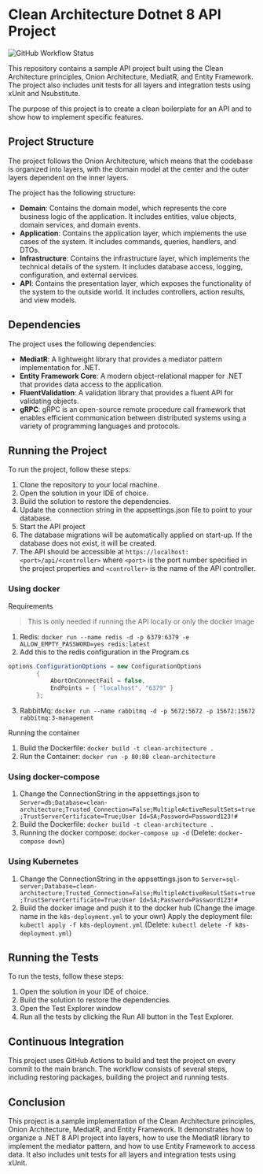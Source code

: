 # Clean Architecture Dotnet 8 API Project

![GitHub Workflow Status](https://img.shields.io/github/actions/workflow/status/alex289/CleanArchitecture/dotnet.yml)

This repository contains a sample API project built using the Clean Architecture principles, Onion Architecture, MediatR, and Entity Framework. The project also includes unit tests for all layers and integration tests using xUnit and Nsubstitute.

The purpose of this project is to create a clean boilerplate for an API and to show how to implement specific features.

## Project Structure
The project follows the Onion Architecture, which means that the codebase is organized into layers, with the domain model at the center and the outer layers dependent on the inner layers.

The project has the following structure:

- **Domain**: Contains the domain model, which represents the core business logic of the application. It includes entities, value objects, domain services, and domain events.
- **Application**: Contains the application layer, which implements the use cases of the system. It includes commands, queries, handlers, and DTOs.
- **Infrastructure**: Contains the infrastructure layer, which implements the technical details of the system. It includes database access, logging, configuration, and external services.
- **API**: Contains the presentation layer, which exposes the functionality of the system to the outside world. It includes controllers, action results, and view models.

## Dependencies
The project uses the following dependencies:

- **MediatR**: A lightweight library that provides a mediator pattern implementation for .NET.
- **Entity Framework Core**: A modern object-relational mapper for .NET that provides data access to the application.
- **FluentValidation**: A validation library that provides a fluent API for validating objects.
- **gRPC**: gRPC is an open-source remote procedure call framework that enables efficient communication between distributed systems using a variety of programming languages and protocols.

## Running the Project
To run the project, follow these steps:


1. Clone the repository to your local machine.
2. Open the solution in your IDE of choice.
3. Build the solution to restore the dependencies.
4. Update the connection string in the appsettings.json file to point to your database.
5. Start the API project
6. The database migrations will be automatically applied on start-up. If the database does not exist, it will be created.
7. The API should be accessible at `https://localhost:<port>/api/<controller>` where `<port>` is the port number specified in the project properties and `<controller>` is the name of the API controller.

### Using docker

Requirements
> This is only needed if running the API locally or only the docker image
1. Redis: `docker run --name redis -d -p 6379:6379 -e ALLOW_EMPTY_PASSWORD=yes redis:latest`
2. Add this to the redis configuration in the Program.cs
```csharp
options.ConfigurationOptions = new ConfigurationOptions
        {
            AbortOnConnectFail = false,
            EndPoints = { "localhost", "6379" }
        };
```
3. RabbitMq: `docker run --name rabbitmq -d -p 5672:5672 -p 15672:15672 rabbitmq:3-management`

Running the container
1. Build the Dockerfile: `docker build -t clean-architecture .`
2. Run the Container: `docker run -p 80:80 clean-architecture`

### Using docker-compose

1. Change the ConnectionString in the appsettings.json to `Server=db;Database=clean-architecture;Trusted_Connection=False;MultipleActiveResultSets=true;TrustServerCertificate=True;User Id=SA;Password=Password123!#`
2. Build the Dockerfile: `docker build -t clean-architecture .`
3. Running the docker compose: `docker-compose up -d` (Delete: `docker-compose down`)

### Using Kubernetes

1. Change the ConnectionString in the appsettings.json to `Server=sql-server;Database=clean-architecture;Trusted_Connection=False;MultipleActiveResultSets=true;TrustServerCertificate=True;User Id=SA;Password=Password123!#`
2. Build the docker image and push it to the docker hub (Change the image name in the `k8s-deployment.yml` to your own)
Apply the deployment file: `kubectl apply -f k8s-deployment.yml` (Delete: `kubectl delete -f k8s-deployment.yml`)


## Running the Tests
To run the tests, follow these steps:

1. Open the solution in your IDE of choice.
2. Build the solution to restore the dependencies.
3. Open the Test Explorer window
4. Run all the tests by clicking the Run All button in the Test Explorer.

## Continuous Integration
This project uses GitHub Actions to build and test the project on every commit to the main branch. The workflow consists of several steps, including restoring packages, building the project and running tests.

## Conclusion
This project is a sample implementation of the Clean Architecture principles, Onion Architecture, MediatR, and Entity Framework. It demonstrates how to organize a .NET 8 API project into layers, how to use the MediatR library to implement the mediator pattern, and how to use Entity Framework to access data. It also includes unit tests for all layers and integration tests using xUnit.
